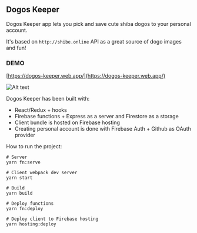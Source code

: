 ## Dogos Keeper

Dogos Keeper app lets you pick and save cute shiba dogos to your personal account.

It's based on `http://shibe.online` API as a great source of dogo images and fun!

### DEMO 
[https://dogos-keeper.web.app/](https://dogos-keeper.web.app/)

![Alt text](https://user-images.githubusercontent.com/9405042/74861912-6b88c700-534b-11ea-8b71-9ab873322608.png?raw=true "Title")

Dogos Keeper has been built with:
 - React/Redux + hooks 
 - Firebase functions + Express as a server and Firestore as a storage
 - Client bundle is hosted on Firebase hosting
 - Creating personal account is done with Firebase Auth + Github as OAuth provider

How to run the project:

```shell script
# Server 
yarn fn:serve

# Client webpack dev server
yarn start

# Build
yarn build

# Deploy functions
yarn fn:deploy

# Deploy client to Firebase hosting
yarn hosting:deploy
```




